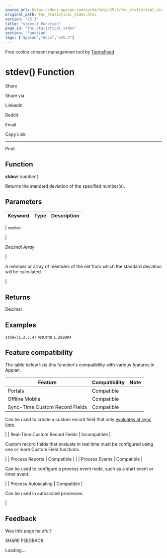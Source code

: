 ```yaml
---
source_url: https://docs.appian.com/suite/help/25.3/fnc_statistical_stdev.html
original_path: fnc_statistical_stdev.html
version: "25.3"
title: "stdev() Function"
page_id: "fnc_statistical_stdev"
section: "Function"
tags: ["appian","docs","v25.3"]
---
```



Free cookie consent management tool by [TermsFeed](https://www.termsfeed.com/)

# stdev() Function

Share

Share via

LinkedIn

Reddit

Email

Copy Link

* * *

Print

## Function

**stdev**( _number_ )

Returns the standard deviation of the specified number(s).

## Parameters

| Keyword | Type | Description |
| --- | --- | --- |
|
`number`

 |

_Decimal Array_

 |

A member or array of members of the set from which the standard deviation will be calculated.

 |

## Returns

Decimal

## Examples

`stdev(1,2,3,4)` returns `1.290994`

## Feature compatibility

The table below lists this function's compatibility with various features in Appian.

| Feature | Compatibility | Note |
| --- | --- | --- |
| Portals | Compatible |  |
| Offline Mobile | Compatible |  |
| Sync-Time Custom Record Fields | Compatible |
Can be used to create a custom record field that only [evaluates at sync time](custom-record-fields.html#prodlink-sync-time-evaluations).

 |
| Real-Time Custom Record Fields | Incompatible |

Custom record fields that evaluate in real time must be configured using one or more Custom Field functions.

 |
| Process Reports | Compatible |  |
| Process Events | Compatible |

Can be used to configure a process event node, such as a start event or timer event.

 |
| Process Autoscaling | Compatible |

Can be used in autoscaled processes.

 |

## Feedback

Was this page helpful?

SHARE FEEDBACK

Loading...